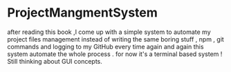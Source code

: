 # ProjectMangmentSystem
after reading this book ,I come up with a simple system to automate my project files management instead of writing the same boring stuff , npm , git commands and logging to my GitHub every time again and again this system automate the whole process . for now it's a terminal based system ! Still thinking about GUI concepts.
